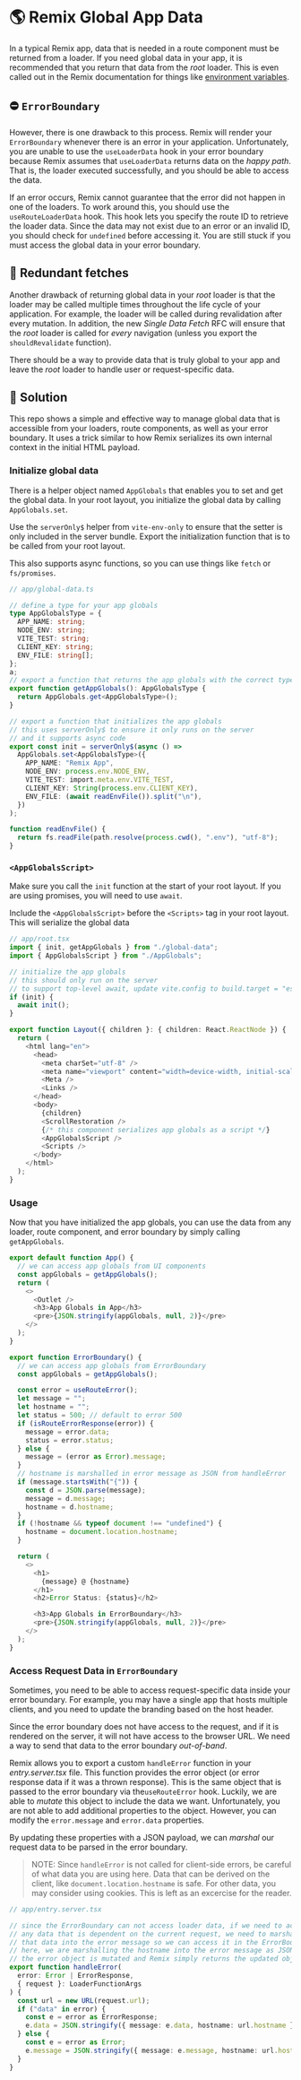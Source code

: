 # 🌎 Remix Global App Data

In a typical Remix app, data that is needed in a route component must be
returned from a loader. If you need global data in your app, it is recommended
that you return that data from the _root_ loader. This is even called out in the
Remix documentation for things like [environment
variables](https://remix.run/docs/en/main/guides/envvars#browser-environment-variables).

## ⛔️ `ErrorBoundary`

However, there is one drawback to this process. Remix will render your
`ErrorBoundary` whenever there is an error in your application. Unfortunately,
you are unable to use the `useLoaderData` hook in your error boundary because
Remix assumes that `useLoaderData` returns data on the _happy path_. That is,
the loader executed successfully, and you should be able to access the data.

If an error occurs, Remix cannot guarantee that the error did not happen in one
of the loaders. To work around this, you should use the `useRouteLoaderData`
hook. This hook lets you specify the route ID to retrieve the loader data. Since
the data may not exist due to an error or an invalid ID, you should check for
`undefined` before accessing it. You are still stuck if you must access the
global data in your error boundary.

## 🔁 Redundant fetches

Another drawback of returning global data in your _root_ loader is that the
loader may be called multiple times throughout the life cycle of your
application. For example, the loader will be called during revalidation after
every mutation. In addition, the new _Single Data Fetch_ RFC will ensure that
the _root_ loader is called for _every_ navigation (unless you export the
`shouldRevalidate` function).

There should be a way to provide data that is truly global to your app and leave
the _root_ loader to handle user or request-specific data.

## 🎉 Solution

This repo shows a simple and effective way to manage global data that is
accessible from your loaders, route components, as well as your error boundary.
It uses a trick similar to how Remix serializes its own internal context in the
initial HTML payload.

### Initialize global data

There is a helper object named `AppGlobals` that enables you to set and get the
global data. In your root layout, you initialize the global data by calling
`AppGlobals.set`.

Use the `serverOnly$` helper from `vite-env-only` to ensure that the setter is
only included in the server bundle. Export the initialization function that is
to be called from your root layout.

This also supports async functions, so you can use things like `fetch` or
`fs/promises`.

```ts
// app/global-data.ts

// define a type for your app globals
type AppGlobalsType = {
  APP_NAME: string;
  NODE_ENV: string;
  VITE_TEST: string;
  CLIENT_KEY: string;
  ENV_FILE: string[];
};
a;
// export a function that returns the app globals with the correct type
export function getAppGlobals(): AppGlobalsType {
  return AppGlobals.get<AppGlobalsType>();
}

// export a function that initializes the app globals
// this uses serverOnly$ to ensure it only runs on the server
// and it supports async code
export const init = serverOnly$(async () =>
  AppGlobals.set<AppGlobalsType>({
    APP_NAME: "Remix App",
    NODE_ENV: process.env.NODE_ENV,
    VITE_TEST: import.meta.env.VITE_TEST,
    CLIENT_KEY: String(process.env.CLIENT_KEY),
    ENV_FILE: (await readEnvFile()).split("\n"),
  })
);

function readEnvFile() {
  return fs.readFile(path.resolve(process.cwd(), ".env"), "utf-8");
}
```

### `<AppGlobalsScript>`

Make sure you call the `init` function at the start of your root layout. If you
are using promises, you will need to use `await`.

Include the `<AppGlobalsScript>` before the `<Scripts>` tag in your root layout.
This will serialize the global data

```ts
// app/root.tsx
import { init, getAppGlobals } from "./global-data";
import { AppGlobalsScript } from "./AppGlobals";

// initialize the app globals
// this should only run on the server
// to support top-level await, update vite.config to build.target = "esnext"
if (init) {
  await init();
}

export function Layout({ children }: { children: React.ReactNode }) {
  return (
    <html lang="en">
      <head>
        <meta charSet="utf-8" />
        <meta name="viewport" content="width=device-width, initial-scale=1" />
        <Meta />
        <Links />
      </head>
      <body>
        {children}
        <ScrollRestoration />
        {/* this component serializes app globals as a script */}
        <AppGlobalsScript />
        <Scripts />
      </body>
    </html>
  );
}
```

### Usage

Now that you have initialized the app globals, you can use the data from any
loader, route component, and error boundary by simply calling `getAppGlobals`.

```ts
export default function App() {
  // we can access app globals from UI components
  const appGlobals = getAppGlobals();
  return (
    <>
      <Outlet />
      <h3>App Globals in App</h3>
      <pre>{JSON.stringify(appGlobals, null, 2)}</pre>
    </>
  );
}

export function ErrorBoundary() {
  // we can access app globals from ErrorBoundary
  const appGlobals = getAppGlobals();

  const error = useRouteError();
  let message = "";
  let hostname = "";
  let status = 500; // default to error 500
  if (isRouteErrorResponse(error)) {
    message = error.data;
    status = error.status;
  } else {
    message = (error as Error).message;
  }
  // hostname is marshalled in error message as JSON from handleError
  if (message.startsWith("{")) {
    const d = JSON.parse(message);
    message = d.message;
    hostname = d.hostname;
  }
  if (!hostname && typeof document !== "undefined") {
    hostname = document.location.hostname;
  }

  return (
    <>
      <h1>
        {message} @ {hostname}
      </h1>
      <h2>Error Status: {status}</h2>

      <h3>App Globals in ErrorBoundary</h3>
      <pre>{JSON.stringify(appGlobals, null, 2)}</pre>
    </>
  );
}
```

### Access Request Data in `ErrorBoundary`

Sometimes, you need to be able to access request-specific data inside your error
boundary. For example, you may have a single app that hosts multiple clients,
and you need to update the branding based on the host header.

Since the error boundary does not have access to the request, and if it is
rendered on the server, it will not have access to the browser URL. We need a
way to send that data to the error boundary _out-of-band_.

Remix allows you to export a custom `handleError` function in your
_entry.server.tsx_ file. This function provides the error object (or error
response data if it was a thrown response). This is the same object that is
passed to the error boundary via the`useRouteError` hook. Luckily, we are able
to _mutate_ this object to include the data we want. Unfortunately, you are not
able to add additional properties to the object. However, you can modify the
`error.message` and `error.data` properties.

By updating these properties with a JSON payload, we can _marshal_ our request
data to be parsed in the error boundary.

> NOTE: Since `handleError` is not called for client-side errors, be careful of
> what data you are using here. Data that can be derived on the client, like
> `document.location.hostname` is safe. For other data, you may consider using
> cookies. This is left as an excercise for the reader.

```ts
// app/entry.server.tsx

// since the ErrorBoundary can not access loader data, if we need to access
// any data that is dependent on the current request, we need to marshal
// that data into the error message so we can access it in the ErrorBoundary
// here, we are marshalling the hostname into the error message as JSON
// the error object is mutated and Remix simply returns the updated object
export function handleError(
  error: Error | ErrorResponse,
  { request }: LoaderFunctionArgs
) {
  const url = new URL(request.url);
  if ("data" in error) {
    const e = error as ErrorResponse;
    e.data = JSON.stringify({ message: e.data, hostname: url.hostname });
  } else {
    const e = error as Error;
    e.message = JSON.stringify({ message: e.message, hostname: url.hostname });
  }
}
```
